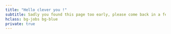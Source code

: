 ```yaml
---
title: "Hello clever you !"
subtitle: Sadly you found this page too early, please come back in a few days...
hclass: bg-jobs bg-blue
private: true
---
```













